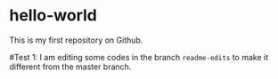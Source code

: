 # hello-world
This is my first repository on Github. 

#Test 1:
I am editing some codes in the branch `readme-edits` to make it different from the master branch.
